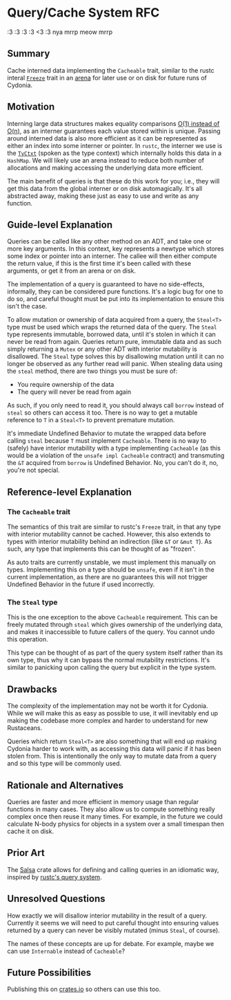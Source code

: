 # Query/Cache System RFC

:3 :3 :3 :3 <3 :3
nya mrrp meow mrrp

## Summary

Cache interned data implementing the `Cacheable` trait, similar to the rustc
interal [`Freeze`](https://stdrs.dev/nightly/x86_64-unknown-linux-gnu/core/marker/trait.Freeze.html)
trait in an [arena](https://stackoverflow.com/questions/12825148/what-is-the-meaning-of-the-term-arena-in-relation-to-memory)
for later use or on disk for future runs of Cydonia.

## Motivation

Interning large data structures makes equality comparisons [O(1) instead of O(n)](https://matklad.github.io/2020/03/22/fast-simple-rust-interner.html),
as an interner guarantees each value stored within is unique. Passing around
interned data is also more efficient as it can be represented as either an index
into some interner or pointer. In `rustc`, the interner we use is the [`TyCtxt`](https://doc.rust-lang.org/nightly/nightly-rustc/rustc_middle/ty/struct.TyCtxt.html)
(spoken as the type context) which internally holds this data in a `HashMap`.
We will likely use an arena instead to reduce both number of allocations and
making accessing the underlying data more efficient.

The main benefit of queries is that these do this work for you; i.e., they will
get this data from the global interner or on disk automagically. It's all
abstracted away, making these just as easy to use and write as any function.

## Guide-level Explanation

Queries can be called like any other method on an ADT, and take one or more key
arguments. In this context, key represents a newtype which stores some index or
pointer into an interner. The callee will then either compute the return value,
if this is the first time it's been called with these arguments, or get it from
an arena or on disk.

The implementation of a query is guaranteed to have no side-effects, informally,
they can be considered pure functions. It's a logic bug for one to do so, and
careful thought must be put into its implementation to ensure this isn't the
case.

To allow mutation or ownership of data acquired from a query, the `Steal<T>`
type must be used which wraps the returned data of the query. The `Steal` type
represents immutable, borrowed data, until it's stolen in which it can never be
read from again. Queries return pure, immutable data and as such simply
returning a `Mutex` or any other ADT with interior mutability is disallowed. The
`Steal` type solves this by disallowing mutation until it can no longer be
observed as any further read will panic. When stealing data using the `steal`
method, there are two things you must be sure of:

- You require ownership of the data
- The query will never be read from again

As such, if you only need to read it, you should always call `borrow` instead of
`steal` so others can access it too. There is no way to get a mutable reference
to `T` in a `Steal<T>` to prevent premature mutation.

It's immediate Undefined Behavior to mutate the wrapped data before calling
`steal` because `T` must implement `Cacheable`. There is no way to (safely)
have interior mutability with a type implementing `Cacheable` (as this would be
a violation of the `unsafe impl Cacheable` contract) and transmuting the `&T`
acquired from `borrow` is Undefined Behavior. No, you can't do it, no, you're
not special.

## Reference-level Explanation

### The `Cacheable` trait

The semantics of this trait are similar to rustc's `Freeze` trait, in that any
type with interior mutability cannot be cached. However, this also extends to
types with interior mutability behind an indirection (like `&T` or `&mut T`). As
such, any type that implements this can be thought of as "frozen".

As auto traits are currently unstable, we must implement this manually on types.
Implementing this on a type should be `unsafe`, even if it isn't in the current
implementation, as there are no guarantees this will not trigger Undefined
Behavior in the future if used incorrectly.

### The `Steal` type

This is the one exception to the above `Cacheable` requirement. This can be
freely mutated through `steal` which gives ownership of the underlying data, and
makes it inaccessible to future callers of the query. You cannot undo this
operation.

This type can be thought of as part of the query system itself rather than its
own type, thus why it can bypass the normal mutability restrictions. It's
similar to panicking upon calling the query but explicit in the type system.

<!-- TODO: We need to describe the actual query system too. -->

## Drawbacks

The complexity of the implementation may not be worth it for Cydonia. While we
will make this as easy as possible to use, it will inevitably end up making the
codebase more complex and harder to understand for new Rustaceans.

Queries which return `Steal<T>` are also something that will end up making
Cydonia harder to work with, as accessing this data will panic if it has been
stolen from. This is intentionally the only way to mutate data from a query and
so this type will be commonly used.

## Rationale and Alternatives

Queries are faster and more efficient in memory usage than regular functions in
many cases. They also allow us to compute something really complex once then
reuse it many times. For example, in the future we could calculate N-body
physics for objects in a system over a small timespan then cache it on disk.

## Prior Art

The [Salsa](https://github.com/salsa-rs/salsa) crate allows for defining and
calling queries in an idiomatic way, inspired by [rustc's query system](https://rustc-dev-guide.rust-lang.org/query.html).

## Unresolved Questions

How exactly we will disallow interior mutability in the result of a query.
Currently it seems we will need to put careful thought into ensuring values
returned by a query can never be visibly mutated (minus `Steal`, of course).

The names of these concepts are up for debate. For example, maybe we can use
`Internable` instead of `Cacheable`?

## Future Possibilities

Publishing this on [crates.io](https://crates.io/) so others can use this too.
